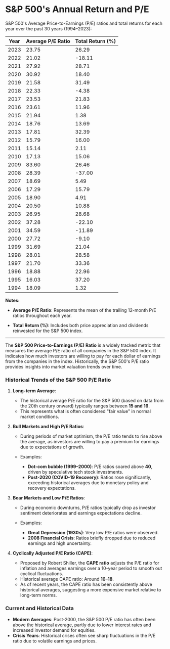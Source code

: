 #  S&P 500's Annual Return and P/E

S&P 500's Average Price-to-Earnings (P/E) ratios and total returns for each year over the past 30 years (1994–2023):

| Year | Average P/E Ratio | Total Return (%) |
| ---- | ----------------- | ---------------- |
| 2023 | 23.75             | 26.29            |
| 2022 | 21.02             | -18.11           |
| 2021 | 27.92             | 28.71            |
| 2020 | 30.92             | 18.40            |
| 2019 | 21.58             | 31.49            |
| 2018 | 22.33             | -4.38            |
| 2017 | 23.53             | 21.83            |
| 2016 | 23.61             | 11.96            |
| 2015 | 21.94             | 1.38             |
| 2014 | 18.76             | 13.69            |
| 2013 | 17.81             | 32.39            |
| 2012 | 15.79             | 16.00            |
| 2011 | 15.14             | 2.11             |
| 2010 | 17.13             | 15.06            |
| 2009 | 83.60             | 26.46            |
| 2008 | 28.39             | -37.00           |
| 2007 | 18.69             | 5.49             |
| 2006 | 17.29             | 15.79            |
| 2005 | 18.90             | 4.91             |
| 2004 | 20.50             | 10.88            |
| 2003 | 26.95             | 28.68            |
| 2002 | 37.28             | -22.10           |
| 2001 | 34.59             | -11.89           |
| 2000 | 27.72             | -9.10            |
| 1999 | 31.69             | 21.04            |
| 1998 | 28.01             | 28.58            |
| 1997 | 21.70             | 33.36            |
| 1996 | 18.88             | 22.96            |
| 1995 | 16.03             | 37.20            |
| 1994 | 18.09             | 1.32             |

**Notes:**

* **Average P/E Ratio**: Represents the mean of the trailing 12-month P/E ratios throughout each year.

* **Total Return (%)**: Includes both price appreciation and dividends reinvested for the S\&P 500 index.

---


The **S\&P 500 Price-to-Earnings (P/E) Ratio** is a widely tracked metric that measures the average P/E ratio of all companies in the S\&P 500 index. It indicates how much investors are willing to pay for each dollar of earnings from the companies in the index. Historically, the S\&P 500's P/E ratio provides insights into market valuation trends over time.

### **Historical Trends of the S\&P 500 P/E Ratio**

1. **Long-term Average**:

   * The historical average P/E ratio for the S\&P 500 (based on data from the 20th century onward) typically ranges between **15 and 16**.
   * This represents what is often considered "fair value" in normal market conditions.

2. **Bull Markets and High P/E Ratios**:

   * During periods of market optimism, the P/E ratio tends to rise above the average, as investors are willing to pay a premium for earnings due to expectations of growth.
   * Examples:

     * **Dot-com bubble (1999–2000)**: P/E ratios soared above **40**, driven by speculative tech stock investments.
     * **Post-2020 (COVID-19 Recovery)**: Ratios rose significantly, exceeding historical averages due to monetary policy and recovery expectations.

3. **Bear Markets and Low P/E Ratios**:

   * During economic downturns, P/E ratios typically drop as investor sentiment deteriorates and earnings expectations decline.
   * Examples:

     * **Great Depression (1930s)**: Very low P/E ratios were observed.
     * **2008 Financial Crisis**: Ratios briefly dropped due to reduced earnings and high uncertainty.

4. **Cyclically Adjusted P/E Ratio (CAPE)**:

   * Proposed by Robert Shiller, the **CAPE ratio** adjusts the P/E ratio for inflation and averages earnings over a 10-year period to smooth out cyclical fluctuations.
   * Historical average CAPE ratio: Around **16–18**.
   * As of recent years, the CAPE ratio has been consistently above historical averages, suggesting a more expensive market relative to long-term norms.

### **Current and Historical Data**

* **Modern Averages**: Post-2000, the S\&P 500 P/E ratio has often been above the historical average, partly due to lower interest rates and increased investor demand for equities.
* **Crisis Years**: Historical crises often see sharp fluctuations in the P/E ratio due to volatile earnings and prices.
